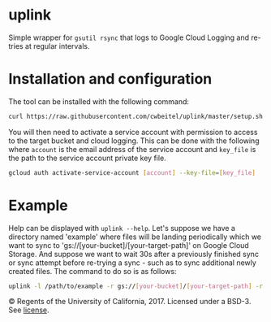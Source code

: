 # uplink

Simple wrapper for `gsutil rsync` that logs to Google Cloud Logging and re-tries at regular intervals.

# Installation and configuration

The tool can be installed with the following command:

```bash
curl https://raw.githubusercontent.com/cwbeitel/uplink/master/setup.sh | sh
```

You will then need to activate a service account with permission to access to the target bucket and cloud logging. This can be done with the following where `account` is the email address of the service account and `key_file` is the path to the service account private key file.

```bash
gcloud auth activate-service-account [account] --key-file=[key_file]
```

# Example

Help can be displayed with `uplink --help`. Let's suppose we have a directory named 'example' where files will be landing periodically which we want to sync to 'gs://[your-bucket]/[your-target-path]' on Google Cloud Storage. And suppose we want to wait 30s after a previously finished sync or sync attempt before re-trying a sync - such as to sync additional newly created files. The command to do so is as follows:

```bash
uplink -l /path/to/example -r gs://[your-bucket]/[your-target-path] -r 30
```

© Regents of the University of California, 2017. Licensed under a BSD-3. See [license](LICENSE).
